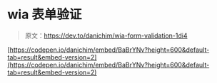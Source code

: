# wia 表单验证

> 原文：<https://dev.to/danichim/wia-form-validation-1di4>

[https://codepen.io/danichim/embed/BaBrYNv?height=600&default-tab=result&embed-version=2](https://codepen.io/danichim/embed/BaBrYNv?height=600&default-tab=result&embed-version=2)